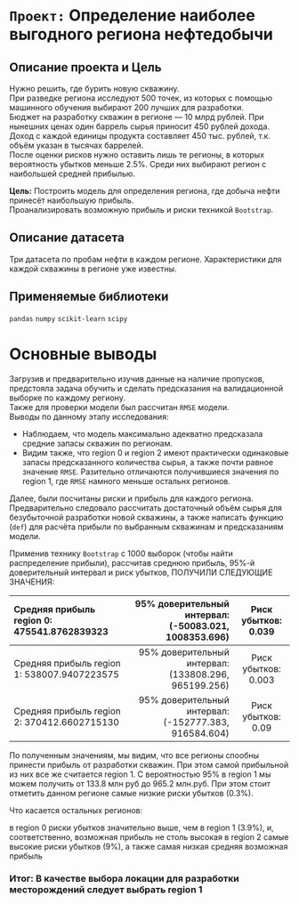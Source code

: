# `Проект:` Определение наиболее выгодного региона нефтедобычи

## Описание проекта и Цель
Нужно решить, где бурить новую скважину.  
При разведке региона исследуют 500 точек, из которых с помощью машинного обучения выбирают 200 лучших для разработки.  
Бюджет на разработку скважин в регионе — 10 млрд рублей.
При нынешних ценах один баррель сырья приносит 450 рублей дохода. Доход с каждой единицы продукта составляет 450 тыс. рублей, т.к. объём указан в тысячах баррелей.  
После оценки рисков нужно оставить лишь те регионы, в которых вероятность убытков меньше 2.5%. Среди них выбирают регион с наибольшей средней прибылью.

**Цель:**  Построить модель для определения региона, где добыча нефти принесёт наибольшую прибыль.  
 Проанализировать возможную прибыль и риски техникой `Bootstrap`.

## Описание датасета
Три датасета по пробам нефти в каждом регионе. Характеристики для каждой скважины в регионе уже известны.

## Применяемые библиотеки
`pandas` `numpy` `scikit-learn` `scipy`
# Основные выводы
Загрузив и предварительно изучив данные на наличие пропусков, предстояла задача обучить и сделать предсказания на валидационной выборке по каждому региону.  
Также для проверки модели был рассчитан `RMSE` модели.   
Выводы по данному этапу исследования:
* Наблюдаем, что модель максимально адекватно предсказала средние запасы скважин по регионам.
* Видим также, что region 0 и region 2 имеют практически одинаковые запасы предсказанного количества сырья, а также почти равное значение `RMSE`. Разительно отличаются получившиеся значения по region 1, где `RMSE` намного меньше остальнх регионов.

Далее, были посчитаны риски и прибыль для каждого региона.  
Предварительно следовало рассчитать достаточный объём сырья для безубыточной разработки новой скважины, а также написать функцию (`def`) для расчёта прибыли по выбранным скважинам и предсказаниям модели.

Применив технику `Bootstrap` с 1000 выборок (чтобы найти распределение прибыли), рассчитав среднюю прибыль, 95%-й доверительный интервал и риск убытков, ПОЛУЧИЛИ СЛЕДУЮЩИЕ ЗНАЧЕНИЯ:

| Средняя прибыль region 0: 475541.8762839323 | 95% доверительный интервал: (-50083.021, 1008353.696) | Риск убытков: 0.039 |
| :------------------------------------------ | ----------------------------------------------------: | :-----------------: |
| Средняя прибыль region 1: 538007.9407223575 | 95% доверительный интервал: (133808.296, 965199.256)  | Риск убытков: 0.003 |
| Средняя прибыль region 2: 370412.6602715130 | 95% доверительный интервал: (-152777.383, 916584.604) | Риск убытков: 0.09  |

По полученным значениям, мы видим, что все регионы спообны принести прибыль от разработки скважин. При этом самой прибыльной из них все же считается region 1. С вероятностью 95% в region 1 мы можем получить от 133.8 млн руб до 965.2 млн.руб. При этом стоит отметить данном регионе самые низкие риски убытков (0.3%).

Что касается остальных регионов:

в region 0 риски убытков значительно выше, чем в region 1 (3.9%), и, соответственно, возможная прибыль не столь высокая
в region 2 самые высокие риски убытков (9%), а также самая низкая средняя возможная прибыль

### Итог: В качестве выбора локации для разработки месторождений следует выбрать region 1
